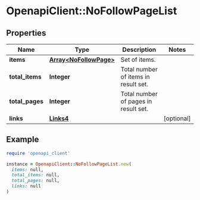 # OpenapiClient::NoFollowPageList

## Properties

| Name | Type | Description | Notes |
| ---- | ---- | ----------- | ----- |
| **items** | [**Array&lt;NoFollowPage&gt;**](NoFollowPage.md) | Set of items. |  |
| **total_items** | **Integer** | Total number of items in result set. |  |
| **total_pages** | **Integer** | Total number of pages in result set. |  |
| **links** | [**Links4**](Links4.md) |  | [optional] |

## Example

```ruby
require 'openapi_client'

instance = OpenapiClient::NoFollowPageList.new(
  items: null,
  total_items: null,
  total_pages: null,
  links: null
)
```

